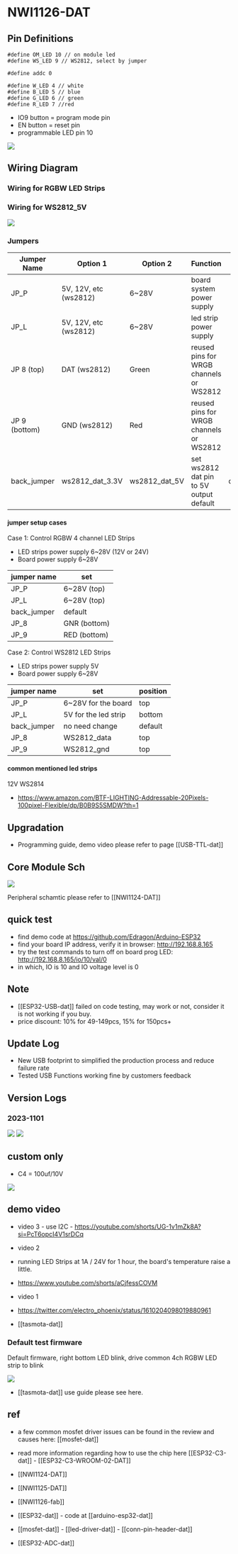 # NWI1126-DAT

## Pin Definitions

    #define OM_LED 10 // on module led
    #define WS_LED 9 // WS2812, select by jumper

    #define addc 0

    #define W_LED 4 // white
    #define B_LED 5 // blue
    #define G_LED 6 // green
    #define R_LED 7 //red

- IO9 button = program mode pin
- EN button = reset pin
- programmable LED pin 10

![](13-39-15-09-06-2023.png)

## Wiring Diagram

### Wiring for RGBW LED Strips

### Wiring for WS2812_5V

![](2023-09-04-17-03-33.png)

### Jumpers

| Jumper Name   | Option 1              | Option 2      | Function                                | Note    |
| ------------- | --------------------- | ------------- | --------------------------------------- | ------- |
| JP_P          | 5V, 12V, etc (ws2812) | 6~28V         | board system power supply               |         |
| JP_L          | 5V, 12V, etc (ws2812) | 6~28V         | led strip power supply                  |         |
| JP 8 (top)    | DAT (ws2812)          | Green         | reused pins for WRGB channels or WS2812 |         |
| JP 9 (bottom) | GND (ws2812)          | Red           | reused pins for WRGB channels or WS2812 |         |
| back_jumper   | ws2812_dat_3.3V       | ws2812_dat_5V | set ws2812 dat pin to 5V output default | default |

#### jumper setup cases

Case 1: Control RGBW 4 channel LED Strips

- LED strips power supply 6~28V (12V or 24V)
- Board power supply 6~28V

| jumper name | set          |
| ----------- | ------------ |
| JP_P        | 6~28V (top)  |
| JP_L        | 6~28V (top)  |
| back_jumper | default      |
| JP_8        | GNR (bottom) |
| JP_9        | RED (bottom) |

Case 2: Control WS2812 LED Strips

- LED strips power supply 5V
- Board power supply 6~28V

| jumper name | set                   | position |
| ----------- | --------------------- | -------- |
| JP_P        | 6~28V  for the board  | top      |
| JP_L        | 5V  for the led strip | bottom   |
| back_jumper | no need change        | default  |
| JP_8        | WS2812_data           | top      |
| JP_9        | WS2812_gnd            | top      |


#### common mentioned led strips 

12V WS2814 
- https://www.amazon.com/BTF-LIGHTING-Addressable-20Pixels-100pixel-Flexible/dp/B0B9S5SMDW?th=1


## Upgradation 

- Programming guide, demo video please refer to page [[USB-TTL-dat]]


## Core Module Sch

![](37-36-16-10-07-2023.png)

Peripheral schamtic please refer to [[NWI1124-DAT]]

## quick test

- find demo code at https://github.com/Edragon/Arduino-ESP32
- find your board IP address, verify it in browser: http://192.168.8.165
- try the test commands to turn off on board prog LED: http://192.168.8.165/io/10/val/0
- in which, IO is 10 and IO voltage level is 0


## Note

- [[ESP32-USB-dat]] failed on code testing, may work or not, consider it is not working if you buy.
- price discount: 10% for 49-149pcs, 15% for 150pcs+

## Update Log

- New USB footprint to simplified the production process and reduce failure rate
- Tested USB Functions working fine by customers feedback

## Version Logs

### 2023-1101

![](2023-11-01-15-03-53.png)
![](2023-11-01-15-04-09.png)

## custom only

- C4 = 100uf/10V

![](2023-10-31-22-14-23.png)




## demo video

- video 3 - use I2C - https://youtube.com/shorts/UG-1v1mZk8A?si=PcT6opcI4V1srDCq
- video 2
- running LED Strips at 1A / 24V for 1 hour, the board's temperature raise a little. 
- https://www.youtube.com/shorts/aCjfessCOVM
- video 1 
- https://twitter.com/electro_phoenix/status/1610204098019880961

- [[tasmota-dat]]

### Default test firmware 

Default firmware, right bottom LED blink, drive common 4ch RGBW LED strip to blink

![](2024-04-03-15-29-43.png)

- [[tasmota-dat]] use guide please see here.



## ref

- a few common mosfet driver issues can be found in the review and causes here: [[mosfet-dat]]

- read more information regarding how to use the chip here [[ESP32-C3-dat]] - [[ESP32-­C3-­WROOM-­02-DAT]]

- [[NWI1124-DAT]]
- [[NWI1125-DAT]]
- [[NWI1126-fab]]

- [[ESP32-dat]] - code at [[arduino-esp32-dat]]

- [[mosfet-dat]] - [[led-driver-dat]] - [[conn-pin-header-dat]]

- [[ESP32-ADC-dat]]